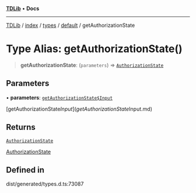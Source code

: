 [**TDLib**](../../../../../../README.md) • **Docs**

***

[TDLib](../../../../../../modules.md) / [index](../../../../../README.md) / [types](../../../README.md) / [default](../README.md) / getAuthorizationState

# Type Alias: getAuthorizationState()

> **getAuthorizationState**: (`parameters`) => [`AuthorizationState`](AuthorizationState.md)

## Parameters

• **parameters**: [`getAuthorizationState$Input`](getAuthorizationState$Input.md)

[getAuthorizationState$Input](getAuthorizationState$Input.md)

## Returns

[`AuthorizationState`](AuthorizationState.md)

[AuthorizationState](AuthorizationState.md)

## Defined in

dist/generated/types.d.ts:73087
